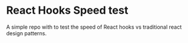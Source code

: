 # React Hooks Speed test

A simple repo with to test the speed of React hooks vs traditional react design patterns.
